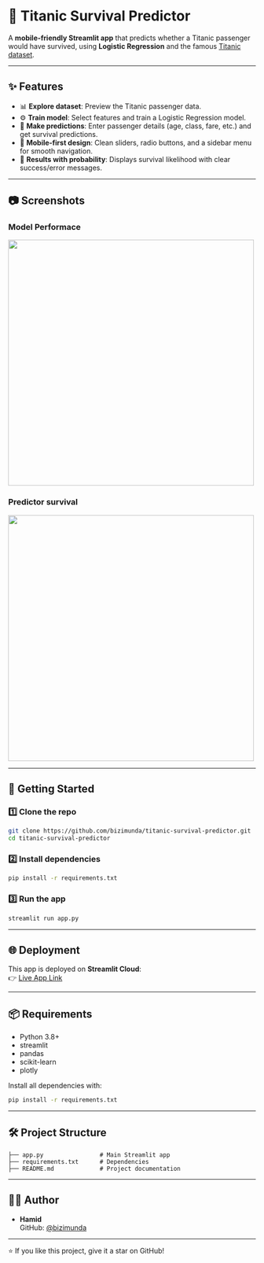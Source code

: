 # 🚢 Titanic Survival Predictor

A **mobile-friendly Streamlit app** that predicts whether a Titanic passenger would have survived, using **Logistic Regression** and the famous [Titanic dataset](https://raw.githubusercontent.com/datasciencedojo/datasets/master/titanic.csv).

---

## ✨ Features
- 📊 **Explore dataset**: Preview the Titanic passenger data.
- ⚙️ **Train model**: Select features and train a Logistic Regression model.
- 🧑 **Make predictions**: Enter passenger details (age, class, fare, etc.) and get survival predictions.
- 📱 **Mobile-first design**: Clean sliders, radio buttons, and a sidebar menu for smooth navigation.
- 🎯 **Results with probability**: Displays survival likelihood with clear success/error messages.

---

## 📷 Screenshots

### Model Performace
<img src="https://raw.githubusercontent.com/bizimunda/Titanic-Survival-Predictor-app-ML-/model_performance.png" width="500"/>

### Predictor survival
<img src="https://raw.githubusercontent.com/bizimunda/Titanic-Survival-Predictor-app-ML-/predictor_survival.png" width="500"/>

---

## 🚀 Getting Started

### 1️⃣ Clone the repo
```bash
git clone https://github.com/bizimunda/titanic-survival-predictor.git
cd titanic-survival-predictor
```

### 2️⃣ Install dependencies
```bash
pip install -r requirements.txt
```

### 3️⃣ Run the app
```bash
streamlit run app.py
```

---

## 🌐 Deployment
This app is deployed on **Streamlit Cloud**:  
👉 [Live App Link](https://hamid-titanic-survival-predictor-app.streamlit.app/)

---

## 📦 Requirements
- Python 3.8+
- streamlit
- pandas
- scikit-learn
- plotly

Install all dependencies with:
```bash
pip install -r requirements.txt
```

---

## 🛠️ Project Structure
```
├── app.py                # Main Streamlit app
├── requirements.txt      # Dependencies
├── README.md             # Project documentation
```

---

## 👨‍💻 Author
- **Hamid**  
GitHub: [@bizimunda](https://github.com/bizimunda)

---

⭐ If you like this project, give it a star on GitHub!


